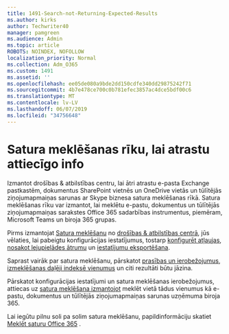 ```yaml
---
title: 1491-Search-not-Returning-Expected-Results
ms.author: kirks
author: Techwriter40
manager: pamgreen
ms.audience: Admin
ms.topic: article
ROBOTS: NOINDEX, NOFOLLOW
localization_priority: Normal
ms.collection: Adm_O365
ms.custom: 1491
ms.assetid: ''
ms.openlocfilehash: ee05de080a9bde2dd150cdfe340dd29875242f71
ms.sourcegitcommit: 4b7e478ce700c0b781efec3857ac4dce5bdf00c6
ms.translationtype: MT
ms.contentlocale: lv-LV
ms.lasthandoff: 06/07/2019
ms.locfileid: "34756648"
---
```

# <a name="content-search-tool-to-find-relevant-info"></a>Satura meklēšanas rīku, lai atrastu attiecīgo info

Izmantot drošības & atbilstības centru, lai ātri atrastu e-pasta Exchange pastkastēm, dokumentus SharePoint vietnēs un OneDrive vietās un tūlītējās ziņojumapmaiņas sarunas ar Skype biznesa satura meklēšanas rīkā. Satura meklēšanas rīku var izmantot, lai meklētu e-pastu, dokumentus un tūlītējās ziņojumapmaiņas sarakstes Office 365 sadarbības instrumentus, piemēram, Microsoft Teams un biroja 365 grupas.


Pirms izmantojat [Satura meklēšanu](https://sip.protection.office.com/contentsearchbeta?ContentOnly=1) no [drošības & atbilstības centrā](https://sip.protection.office.com/homepage), jūs vēlaties, lai pabeigtu konfigurācijas iestatījumus, tostarp [konfigurēt atļaujas](https://docs.microsoft.com/office365/securitycompliance/permissions-filtering-for-content-search), [nosakot lejupielādes ātrumu](https://docs.microsoft.com/en-us/office365/securitycompliance/increase-download-speeds-when-exporting-ediscovery-results) un [iestatījumu eksportēšana](https://docs.microsoft.com/en-us/office365/securitycompliance/disable-reports-when-you-export-content-search-results).

Saprast vairāk par satura meklēšanu, pārskatot [prasības un ierobežojumus](https://docs.microsoft.com/office365/securitycompliance/limits-for-content-search), [izmeklēšanas daļēji indeksē vienumus](https://docs.microsoft.com/office365/securitycompliance/investigating-partially-indexed-items-in-ediscovery) un citi rezultāti būtu jāzina.

Pārskatot konfigurācijas iestatījumi un satura meklēšanas ierobežojumus, attiecas uz [satura meklēšana izmantojot</a> meklēt vietā tādus vienumus kā e-pastu, dokumentus un tūlītējās ziņojumapmaiņas sarunas uzņēmuma biroja 365](https://docs.microsoft.com/office365/securitycompliance/content-search).

Lai iegūtu pilnu soli pa solim satura meklēšanu, papildinformāciju skatiet [Meklēt saturu Office 365](https://docs.microsoft.com/office365/securitycompliance/search-for-content) .
